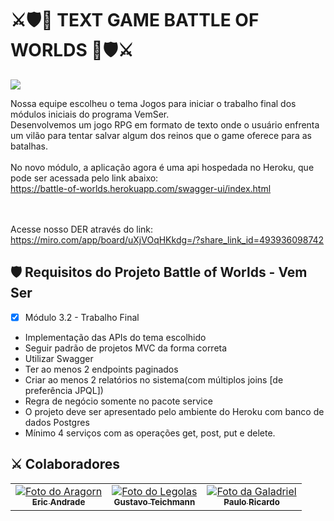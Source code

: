 # ⚔️🛡️🐲 TEXT GAME BATTLE OF WORLDS 🐲🛡️⚔️

<img src="https://1.bp.blogspot.com/-cKGGE9ZQTYs/XPmBmOoOyrI/AAAAAAAACg4/LghJtP1QmvclbeQ7-zMN2LiKVc9VH3ELwCLcBGAs/s1600/860-dragon-header-iStock-494839519.gif"/><br>

Nossa equipe escolheu o tema Jogos para iniciar o trabalho final dos módulos iniciais do programa VemSer. <br>
Desenvolvemos um jogo RPG em formato de texto onde o usuário enfrenta um vilão para tentar salvar algum dos reinos que o game oferece para as batalhas. <br><br>
No novo módulo, a aplicação agora é uma api hospedada no Heroku, que pode ser acessada pelo link abaixo: <br>
https://battle-of-worlds.herokuapp.com/swagger-ui/index.html

<br><br>
Acesse nosso DER através do link: https://miro.com/app/board/uXjVOqHKkdg=/?share_link_id=493936098742



## 🛡️ Requisitos do Projeto Battle of Worlds - Vem Ser

- [x] Módulo 3.2 - Trabalho Final
- Implementação das APIs do tema escolhido 
- Seguir padrão de projetos MVC da forma correta
- Utilizar Swagger
- Ter ao menos 2 endpoints paginados
- Criar ao menos 2 relatórios no sistema(com múltiplos joins [de preferência JPQL])
- Regra de negócio somente no pacote service
- O projeto deve ser apresentado pelo ambiente do Heroku com banco de dados Postgres
- Mínimo 4 serviços com as operações get, post, put e delete.


## ⚔️ Colaboradores

<table>
  <tr>
    <td align="center">
      <a href="#">
        <img src="https://i.scdn.co/image/ab67706c0000bebb5c684489a9ff1b279bafbfd9" alt="Foto do Aragorn"/><br>
        <sub>
          <b>Eric Andrade</b>
        </sub>
      </a>
    </td>
    <td align="center">
      <a href="#">
        <img src="https://memegenerator.net/img/images/300x300/10016748.jpg" alt="Foto do Legolas"/><br>
        <sub>
          <b>Gustavo Teichmann</b>
        </sub>
      </a>
    </td>
    <td align="center">
      <a href="#">
        <img src="https://conteudo.imguol.com.br/c/entretenimento/e0/2020/05/08/o-personagem-gollum-em-o-hobbit-1588963748747_v2_300x300.png" alt="Foto da Galadriel"/><br>
        <sub>
          <b>Paulo Ricardo</b>
        </sub>
      </a>
    </td>
  </tr>
</table>
